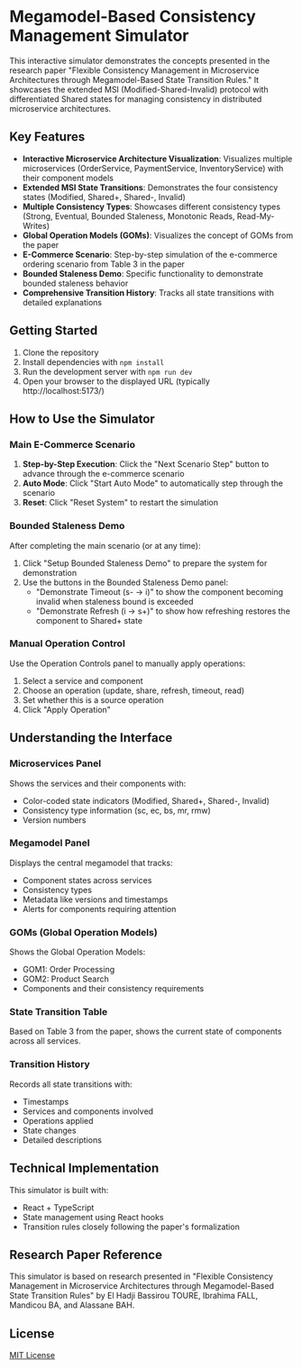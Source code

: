 # Megamodel-Based Consistency Management Simulator

This interactive simulator demonstrates the concepts presented in the research paper "Flexible Consistency Management in Microservice Architectures through Megamodel-Based State Transition Rules." It showcases the extended MSI (Modified-Shared-Invalid) protocol with differentiated Shared states for managing consistency in distributed microservice architectures.

## Key Features

- **Interactive Microservice Architecture Visualization**: Visualizes multiple microservices (OrderService, PaymentService, InventoryService) with their component models
- **Extended MSI State Transitions**: Demonstrates the four consistency states (Modified, Shared+, Shared-, Invalid)
- **Multiple Consistency Types**: Showcases different consistency types (Strong, Eventual, Bounded Staleness, Monotonic Reads, Read-My-Writes)
- **Global Operation Models (GOMs)**: Visualizes the concept of GOMs from the paper
- **E-Commerce Scenario**: Step-by-step simulation of the e-commerce ordering scenario from Table 3 in the paper
- **Bounded Staleness Demo**: Specific functionality to demonstrate bounded staleness behavior
- **Comprehensive Transition History**: Tracks all state transitions with detailed explanations

## Getting Started

1. Clone the repository
2. Install dependencies with `npm install`
3. Run the development server with `npm run dev`
4. Open your browser to the displayed URL (typically http://localhost:5173/)

## How to Use the Simulator

### Main E-Commerce Scenario

1. **Step-by-Step Execution**: Click the "Next Scenario Step" button to advance through the e-commerce scenario
2. **Auto Mode**: Click "Start Auto Mode" to automatically step through the scenario
3. **Reset**: Click "Reset System" to restart the simulation

### Bounded Staleness Demo

After completing the main scenario (or at any time):

1. Click "Setup Bounded Staleness Demo" to prepare the system for demonstration
2. Use the buttons in the Bounded Staleness Demo panel:
   - "Demonstrate Timeout (s- → i)" to show the component becoming invalid when staleness bound is exceeded
   - "Demonstrate Refresh (i → s+)" to show how refreshing restores the component to Shared+ state

### Manual Operation Control

Use the Operation Controls panel to manually apply operations:

1. Select a service and component
2. Choose an operation (update, share, refresh, timeout, read)
3. Set whether this is a source operation
4. Click "Apply Operation"

## Understanding the Interface

### Microservices Panel

Shows the services and their components with:

- Color-coded state indicators (Modified, Shared+, Shared-, Invalid)
- Consistency type information (sc, ec, bs, mr, rmw)
- Version numbers

### Megamodel Panel

Displays the central megamodel that tracks:

- Component states across services
- Consistency types
- Metadata like versions and timestamps
- Alerts for components requiring attention

### GOMs (Global Operation Models)

Shows the Global Operation Models:

- GOM1: Order Processing
- GOM2: Product Search
- Components and their consistency requirements

### State Transition Table

Based on Table 3 from the paper, shows the current state of components across all services.

### Transition History

Records all state transitions with:

- Timestamps
- Services and components involved
- Operations applied
- State changes
- Detailed descriptions

## Technical Implementation

This simulator is built with:

- React + TypeScript
- State management using React hooks
- Transition rules closely following the paper's formalization

## Research Paper Reference

This simulator is based on research presented in "Flexible Consistency Management in Microservice Architectures through Megamodel-Based State Transition Rules" by El Hadji Bassirou TOURE, Ibrahima FALL, Mandicou BA, and Alassane BAH.

## License

[MIT License](LICENSE)
